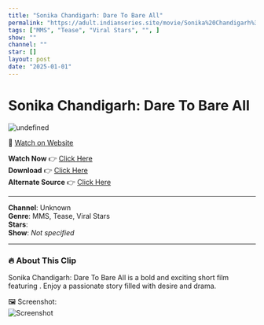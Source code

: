 ```yaml
---
title: "Sonika Chandigarh: Dare To Bare All"
permalink: "https://adult.indianseries.site/movie/Sonika%20Chandigarh%3A%20Dare%20To%20Bare%20All"
tags: ["MMS", "Tease", "Viral Stars", "", ]
show: ""
channel: ""
star: []
layout: post
date: "2025-01-01"
---
```


# Sonika Chandigarh: Dare To Bare All

![undefined](https://desisins.com/wp-content/uploads/2024/08/Sonika-Chandigarh-DesiSins.com_.jpg)

🔗 [Watch on Website](https://adult.indianseries.site/movie/Sonika%20Chandigarh%3A%20Dare%20To%20Bare%20All)

**Watch Now** 👉 [Click Here](https://adult.indianseries.site/movie/Sonika%20Chandigarh%3A%20Dare%20To%20Bare%20All)  
**Download** 👉 [Click Here](https://adult.indianseries.site/movie/Sonika%20Chandigarh%3A%20Dare%20To%20Bare%20All)  
**Alternate Source** 👉 [Click Here](https://adult.indianseries.site/movie/Sonika%20Chandigarh%3A%20Dare%20To%20Bare%20All)

---

**Channel**: Unknown  
**Genre**: MMS, Tease, Viral Stars  
**Stars**:   
**Show**: *Not specified*

---

### 🔥 About This Clip

Sonika Chandigarh: Dare To Bare All is a bold and exciting short film featuring . Enjoy a passionate story filled with desire and drama.
 
🖼️ Screenshot:  
![Screenshot](https://desisins.com/wp-content/uploads/2024/08/Sonika-Chandigarh-DesiSins.com_.jpg)
